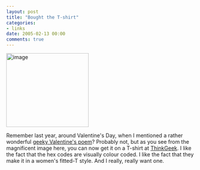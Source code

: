 ```yaml
---
layout: post
title: "Bought the T-shirt"
categories:
- links
date: 2005-02-13 00:00
comments: true
---
```


<div class=img-shadow><img src="http://www.rousette.org.uk/images/uploads/geek_love_poem-ladies.jpg" border="0" alt="image" name="image" width="220" height="198" /></div><p>Remember last year, around Valentine's Day, when I mentioned a rather wonderful <a href="http://www.rousette.org.uk/blog/archives/2004/02/08/nothing-says-i-love-you-like-hexadecimal/">geeky Valentine's poem</a>? Probably not, but as you see from the magnificent image here, you can now get it on a T-shirt at <a href="http://www.thinkgeek.com/tshirts/ladies/724f/">ThinkGeek</a>. I like the fact that the hex codes are visually colour coded. I like the fact that they make it in a women's fitted-T style. And I really, really want one.</p>



